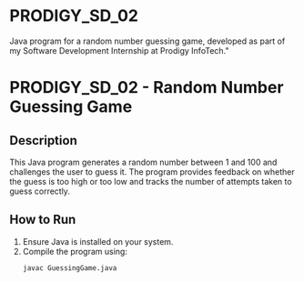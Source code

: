 # PRODIGY_SD_02
Java program for a random number guessing game, developed as part of my Software Development Internship at Prodigy InfoTech."
# PRODIGY_SD_02 - Random Number Guessing Game

## Description
This Java program generates a random number between 1 and 100 and challenges the user to guess it. The program provides feedback on whether the guess is too high or too low and tracks the number of attempts taken to guess correctly.

## How to Run
1. Ensure Java is installed on your system.
2. Compile the program using:
   ```bash
   javac GuessingGame.java
